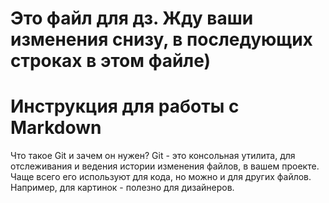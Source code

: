 # Это файл для дз. Жду ваши изменения снизу, в последующих строках в этом файле)

# Инструкция для работы с Markdown
Что такое Git и зачем он нужен?
 Git - это консольная утилита, для отслеживания и ведения истории изменения файлов, в вашем проекте. Чаще всего его используют для кода, но можно и для других файлов. Например, для картинок - полезно для дизайнеров. 